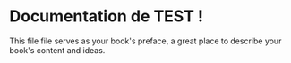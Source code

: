 # Documentation de TEST !

This file file serves as your book's preface, a great place to describe your book's content and ideas.



